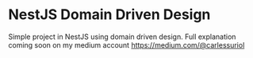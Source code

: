 # NestJS Domain Driven Design
Simple project in NestJS using domain driven design. Full explanation coming soon on my medium account
https://medium.com/@carlessuriol
